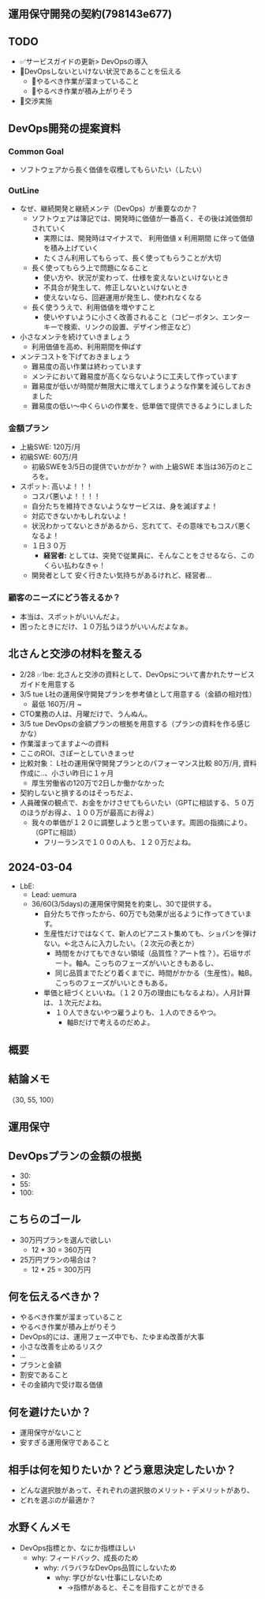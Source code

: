 運用保守開発の契約(798143e677)
---

## TODO
- ✅サービスガイドの更新> DevOpsの導入
- 📌DevOpsしないといけない状況であることを伝える
  - 📌やるべき作業が溜まっていること
  - 📌やるべき作業が積み上がりそう
- 📌交渉実施

## DevOps開発の提案資料
### Common Goal
- ソフトウェアから長く価値を収穫してもらいたい（したい）
### OutLine
- なぜ、継続開発と継続メンテ（DevOps）が重要なのか？
  - ソフトウェアは簿記では、開発時に価値が一番高く、その後は減価償却されていく
    - 実際には、開発時はマイナスで、 利用価値 x 利用期間 に伴って価値を積み上げていく
    - たくさん利用してもらって、長く使ってもらうことが大切
  - 長く使ってもらう上で問題になること
    - 使い方や、状況が変わって、仕様を変えないといけないとき
    - 不具合が発生して、修正しないといけないとき
    - 使えないなら、回避運用が発生し、使われなくなる
  - 長く使ううえで、利用価値を増やすこと
    - 使いやすいように小さく改善されること（コピーボタン、エンターキーで検索、リンクの設置、デザイン修正など）
- 小さなメンテを続けていきましょう
  - 利用価値を高め、利用期間を伸ばす
- メンテコストを下げておきましょう
  - 難易度の高い作業は終わっています
  - メンテにおいて難易度が高くならないように工夫して作っています
  - 難易度が低いが時間が無限大に増えてしまうような作業を減らしておきました
  - 難易度の低い〜中くらいの作業を、低単価で提供できるようにしました
### 金額プラン
- 上級SWE: 120万/月
- 初級SWE: 60万/月
  - 初級SWEを3/5日の提供でいかがか？ with 上級SWE
本当は36万のところを。
- スポット: 高いよ！！！
  - コスパ悪いよ！！！！
  - 自分たちを維持できないようなサービスは、身を滅ぼすよ！
  - 対応できないかもしれないよ！
  - 状況わかってないときがあるから、忘れてて、その意味でもコスパ悪くなるよ！
  - １日３０万
    - **経営者:** としては、突発で従業員に、そんなことをさせるなら、このくらい払わなきゃ！
  - 開発者として 安く行きたい気持ちがあるけれど、経営者...
### 顧客のニーズにどう答えるか？
- 本当は、スポットがいいんだよ。
- 困ったときにだけ、１０万払うほうがいいんだよなぁ。



## 北さんと交渉の材料を整える
- 2/28 ✅lbe: 北さんと交渉の資料として、DevOpsについて書かれたサービスガイドを用意する
- 3/5 tue L社の運用保守開発プランを参考値として用意する（金額の相対性）
  - 最低 160万/月 ~
- CTO業務の人は、月曜だけで、うんぬん。
- 3/5 tue DevOpsの金額プランの根拠を用意する（プランの資料を作る感じかな）
- 作業溜まってますよ〜の資料
- ここのROI、さぽーとしていきまっせ
- 比較対象： L社の運用保守開発プランとのパフォーマンス比較 80万/月, 資料作成に..、小さい昨日に１ヶ月
  - 厚生労働省の120万で2日しか働かなかった
- 契約しないと損するのはそっちだよ、
- 人員確保の観点で、お金をかけさせてもらいたい（GPTに相談する、５０万のほうがお得よ、１００万が最高にお得よ）
  - 我々の単価が１２０に調整しようと思っています。周囲の指摘により。（GPTに相談）
    - フリーランスで１００の人も、１２０万だよね。

## 2024-03-04
- LbE:
  - Lead: uemura
  - 36/60(3/5days)の運用保守開発を約束し、30で提供する。
    - 自分たちで作ったから、60万でも効果が出るように作ってきています。
    - 生産性だけではなくて、新人のピアニスト集めても、ショパンを弾けない。←北さんに入力したい。（２次元の表とか）
      - 時間をかけてもできない領域（品質性？アート性？）。石垣サポート。軸A。こっちのフェーズがいいときもあるし、
      - 同じ品質までたどり着くまでに、時間がかかる（生産性）。軸B。こっちのフェーズがいいときもある。
    - 単価と紐づくといいね。（１２０万の理由にもなるよね）。人月計算は、１次元だよね。
      - １０人できないやつ雇うよりも、１人のできるやつ。
        - 軸Bだけで考えるのだめよ。


## 概要

## 結論メモ
（30, 55, 100）

## 運用保守

## DevOpsプランの金額の根拠
- 30:
- 55:
- 100:


## こちらのゴール
- 30万円プランを選んで欲しい
  - 12 * 30 = 360万円
- 25万円プランの場合は？
  - 12 * 25 = 300万円

## 何を伝えるべきか？
- やるべき作業が溜まっていること
- やるべき作業が積み上がりそう
- DevOps的には、運用フェーズ中でも、たゆまぬ改善が大事
- 小さな改善を止めるリスク
- ...
- プランと金額
- 割安であること
- その金額内で受け取る価値

## 何を避けたいか？
- 運用保守がないこと
- 安すぎる運用保守であること

## 相手は何を知りたいか？どう意思決定したいか？
- どんな選択肢があって、それぞれの選択肢のメリット・デメリットがあり、
- どれを選ぶのが最適か？

## 水野くんメモ
- DevOps指標とか、なにか指標ほしい
  - why: フィードバック、成長のため
    - why: バラバラなDevOps品質にしないため
      - why: 学びがない仕事にしないため
        - →指標があると、そこを目指すことができる



